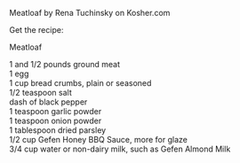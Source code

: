 Meatloaf by Rena Tuchinsky on Kosher.com

Get the recipe:  

Meatloaf  

1 and 1/2 pounds ground meat  
1 egg  
1 cup bread crumbs, plain or seasoned  
1/2 teaspoon salt  
dash of black pepper  
1 teaspoon garlic powder  
1 teaspoon onion powder  
1 tablespoon dried parsley  
1/2 cup Gefen Honey BBQ Sauce, more for glaze  
3/4 cup water or non-dairy milk, such as Gefen Almond Milk  
